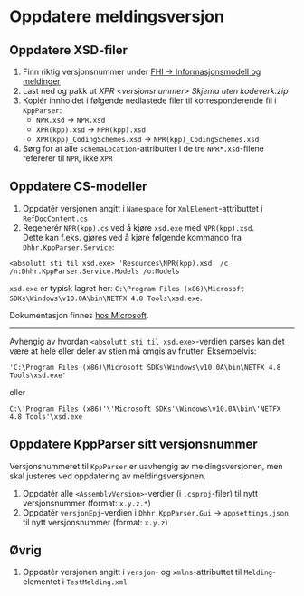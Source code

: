 <h1>Oppdatere meldingsversjon</h1>

## Oppdatere XSD-filer

1. Finn riktig versjonsnummer under [FHI &rarr; Informasjonsmodell og meldinger](https://www.fhi.no/he/npr/registrering-og-rapportering/informasjonsmodell-og-meldinger/)
2. Last ned og pakk ut _XPR \<versjonsnummer\> Skjema uten kodeverk.zip_
3. Kopiér innholdet i følgende nedlastede filer til korresponderende fil i `KppParser`:
   - `NPR.xsd` &rarr; `NPR.xsd`
   - `XPR(kpp).xsd` &rarr; `NPR(kpp).xsd`
   - `XPR(kpp)_CodingSchemes.xsd` &rarr; `NPR(kpp)_CodingSchemes.xsd`
4. Sørg for at alle `schemaLocation`-attributter i de tre `NPR*.xsd`-filene refererer til `NPR`, ikke `XPR`

## Oppdatere CS-modeller

1. Oppdatér versjonen angitt i `Namespace` for `XmlElement`-attributtet i `RefDocContent.cs`
2. Regenerér `NPR(kpp).cs` ved å kjøre `xsd.exe` med `NPR(kpp).xsd`.\
Dette kan f.eks. gjøres ved å kjøre følgende kommando fra `Dhhr.KppParser.Service`:
```
<absolutt sti til xsd.exe> 'Resources\NPR(kpp).xsd' /c /n:Dhhr.KppParser.Service.Models /o:Models
```

`xsd.exe` er typisk lagret her: `C:\Program Files (x86)\Microsoft SDKs\Windows\v10.0A\bin\NETFX 4.8 Tools\xsd.exe`.

Dokumentasjon finnes [hos Microsoft](https://learn.microsoft.com/en-us/dotnet/standard/serialization/xml-schema-definition-tool-xsd-exe).

---

Avhengig av hvordan `<absolutt sti til xsd.exe>`-verdien parses kan det være at hele eller deler av stien må omgis av fnutter. Eksempelvis:

```
'C:\Program Files (x86)\Microsoft SDKs\Windows\v10.0A\bin\NETFX 4.8 Tools\xsd.exe'
```

eller

```
C:\'Program Files (x86)'\'Microsoft SDKs'\Windows\v10.0A\bin\'NETFX 4.8 Tools'\xsd.exe
```

## Oppdatere KppParser sitt versjonsnummer

Versjonsnummeret til `KppParser` er uavhengig av meldingsversjonen, men skal justeres ved oppdatering av meldingsversjonen.

1. Oppdatér alle `<AssemblyVersion>`-verdier (i `.csproj`-filer) til nytt versjonsnummer (format: `x.y.z.*`)
2. Oppdatér `versjonEpj`-verdien i `Dhhr.KppParser.Gui` &rarr; `appsettings.json` til nytt versjonsnummer (format: `x.y.z`)

## Øvrig

1. Oppdatér versjonen angitt i `versjon`- og `xmlns`-attributtet til `Melding`-elementet i `TestMelding.xml`
